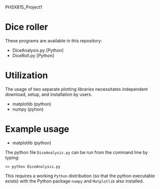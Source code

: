 PHSX815_Project1

# Dice roller

These programs are available in this repository:

* DiceAnalysis.py [Python]
* DiceRoll.py [Python]

# Utilization

The usage of two separate plotting libraries necessitates independent download, setup, and installation by users.

* matplotlib (python)
* numpy       (pyhon)

# Example usage

* matplotlib (python)

The python file `DiceAnalysis.py` can be run from the command line by typing:

`<> python DiceAnalysis.py`

This requires a working `Python` distribution (so that the python executable exists) with the Python package `numpy` and `Matplotlib` also installed.
